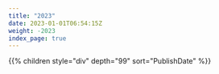 ```yaml
---
title: "2023"
date: 2023-01-01T06:54:15Z
weight: -2023
index_page: true
---
```



{{% children style="div" depth="99" sort="PublishDate" %}}

